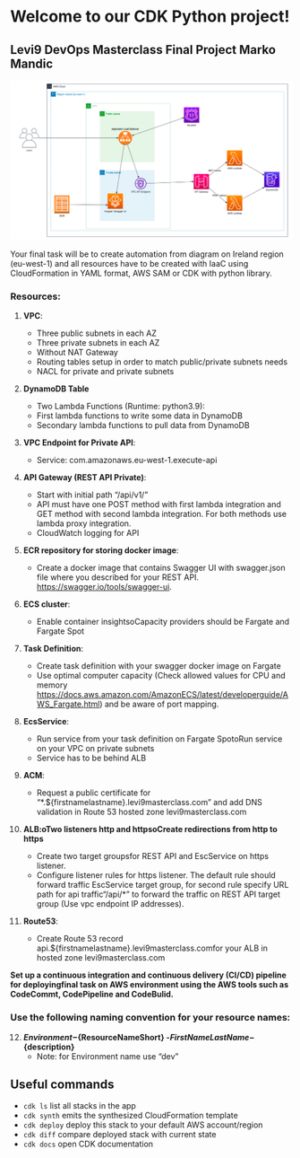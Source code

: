 
# Welcome to our CDK Python project!

## Levi9 DevOps Masterclass Final Project Marko Mandic

**![Architecure image](https://raw.githubusercontent.com/mandicm223/devops-mc-project/main/Screenshot%20from%202022-08-11%2010-04-59.png)**

Your final task will be to create automation from diagram on Ireland region (eu-west-1) and all resources have to be created with IaaC using CloudFormation in YAML format, AWS SAM or CDK with python library.
### Resources:

1. **VPC**: 
    - Three public subnets in each AZ
    - Three private subnets in each AZ
    - Without NAT Gateway 
    - Routing tables setup in order to match public/private subnets needs
    - NACL for private and private subnets

2. **DynamoDB Table**
    - Two Lambda Functions (Runtime: python3.9):
    - First lambda functions to write some data in DynamoDB
    - Secondary lambda functions to pull data from DynamoDB

3. **VPC Endpoint for Private API**:
    - Service: com.amazonaws.eu-west-1.execute-api

4. **API Gateway (REST API Private)**:
    - Start with initial path “/api/v1/”
    - API must have one POST method with first lambda integration and GET method with second lambda integration. For both methods use lambda proxy integration.
    - CloudWatch logging for API  

5. **ECR repository for storing docker image**:
    - Create a docker image that contains Swagger UI with swagger.json file where you described for your REST API. https://swagger.io/tools/swagger-ui.

6. **ECS cluster**:
    - Enable container insightsoCapacity providers should be Fargate and Fargate Spot

7. **Task Definition**:
    - Create task definition with your swagger docker image on Fargate
    - Use optimal computer capacity (Check allowed values for CPU and memory https://docs.aws.amazon.com/AmazonECS/latest/developerguide/AWS_Fargate.html) and be aware of port mapping.

8. **EcsService**:
    - Run service from your task definition on Fargate SpotoRun service on your VPC on private subnets
    - Service has to be behind ALB

9. **ACM**:
    - Request a public certificate for “*.${firstnamelastname}.levi9masterclass.com” and add DNS validation in Route 53 hosted zone levi9masterclass.com

10. **ALB:oTwo listeners http and httpsoCreate redirections from http to https**
    - Create two target groupsfor REST API and EscService on https listener.
    - Configure listener rules for https listener. The default rule should forward traffic EscService target group, for second rule specify URL path for api traffic“/api/*” to forward the traffic on REST API target group (Use vpc endpoint IP addresses).

11. **Route53**:
    - Create Route 53 record api.${firstnamelastname}.levi9masterclass.comfor your ALB in hosted zone levi9masterclass.com

**Set up a continuous integration and continuous delivery (CI/CD) pipeline for deployingfinal task on AWS environment using the AWS tools such as CodeCommt, CodePipeline and CodeBulid.**

### Use the following naming convention for your resource names:

12. **${Environment}-${ResourceNameShort} -${FirstNameLastName}-${description}** 
    - Note: for Environment name use “dev”

## Useful commands

 * `cdk ls`          list all stacks in the app
 * `cdk synth`       emits the synthesized CloudFormation template
 * `cdk deploy`      deploy this stack to your default AWS account/region
 * `cdk diff`        compare deployed stack with current state
 * `cdk docs`        open CDK documentation

